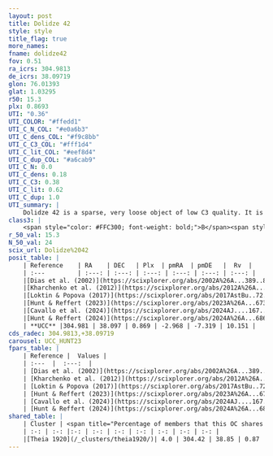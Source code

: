```yaml
---
layout: post
title: Dolidze 42
style: style
title_flag: true
more_names: 
fname: dolidze42
fov: 0.51
ra_icrs: 304.9813
de_icrs: 38.09719
glon: 76.01393
glat: 1.03295
r50: 15.3
plx: 0.8693
UTI: "0.36"
UTI_COLOR: "#ffedd1"
UTI_C_N_COL: "#e0a6b3"
UTI_C_dens_COL: "#f9c8bb"
UTI_C_C3_COL: "#fff1d4"
UTI_C_lit_COL: "#eef8d4"
UTI_C_dup_COL: "#a6cab9"
UTI_C_N: 0.0
UTI_C_dens: 0.18
UTI_C_C3: 0.38
UTI_C_lit: 0.62
UTI_C_dup: 1.0
UTI_summary: |
    Dolidze 42 is a sparse, very loose object of low C3 quality. It is moderately studied in the literature. This object shares a very small percentage of members with a later reported entry.<br><br><span style="color: #99180f; font-weight: bold;">Warning: </span>contains less than 25 stars with <i>P>0.5</i> estimated.
class3: |
    <span style="color: #FFC300; font-weight: bold;">B</span><span style="color: red; font-weight: bold;">C</span>
r_50_val: 15.3
N_50_val: 24
scix_url: Dolidze%2042
posit_table: |
    | Reference    | RA    | DEC   | Plx  | pmRA  | pmDE   |  Rv  |
    | :---         | :---: | :---: | :---: | :---: | :---: | :---: |
    |[Dias et al. (2002)](https://scixplorer.org/abs/2002A%26A...389..871D) | 304.925 | 38.133 | -- | -1.14 | -0.53 | -- |
    |[Kharchenko et al. (2012)](https://scixplorer.org/abs/2012A%26A...543A.156K) | 304.905 | 38.141 | -- | -4.22 | -4.2 | -- |
    |[Loktin & Popova (2017)](https://scixplorer.org/abs/2017AstBu..72..257L) | 304.92 | 38.133 | -- | -0.976 | -1.265 | -- |
    |[Hunt & Reffert (2023)](https://scixplorer.org/abs/2023A%26A...673A.114H) | 304.904 | 38.099 | 0.87 | -2.995 | -7.358 | 15.193 |
    |[Cavallo et al. (2024)](https://scixplorer.org/abs/2024AJ....167...12C) | 304.936 | 38.064 | 0.867 | -- | -- | -- |
    |[Hunt & Reffert (2024)](https://scixplorer.org/abs/2024A%26A...686A..42H) | 304.904 | 38.099 | 0.87 | -2.995 | -7.358 | 15.193 |
    | **UCC** |304.981 | 38.097 | 0.869 | -2.968 | -7.319 | 10.151 | 
cds_radec: 304.9813,+38.09719
carousel: UCC_HUNT23
fpars_table: |
    | Reference |  Values |
    | :---  |  :---:  |
    | [Dias et al. (2002)](https://scixplorer.org/abs/2002A%26A...389..871D) | `E(B-V)=0.571, Dist=972.0, Age=7.542` |
    | [Kharchenko et al. (2012)](https://scixplorer.org/abs/2012A%26A...543A.156K) | `e_bv=0.416, distance=1239, log_age=7.525` |
    | [Loktin & Popova (2017)](https://scixplorer.org/abs/2017AstBu..72..257L) | `E(B-V)=0.569, Dmod=9.961, logt=7.568` |
    | [Hunt & Reffert (2023)](https://scixplorer.org/abs/2023A%26A...673A.114H) | `AV50=1.414, diffAV50=1.596, MOD50=10.211, logAge50=6.882` |
    | [Cavallo et al. (2024)](https://scixplorer.org/abs/2024AJ....167...12C) | `AV50=1.69, dMod50=10.33, logAge50=6.93, [Fe/H]50=-0.01` |
    | [Hunt & Reffert (2024)](https://scixplorer.org/abs/2024A%26A...686A..42H) | `MassJ=86.2165` |
shared_table: |
    | Cluster | <span title="Percentage of members that this OC shares with the ones listed">%</span>   | RA   | DEC   | Plx   | pmRA  | pmDE  | Rv | UTI |
    | :-: | :-: |:-: | :-: | :-: | :-: | :-: | :-: | :-: |
    |[Theia 1920](/_clusters/theia1920/)| 4.0 | 304.42 | 38.85 | 0.87 | -3.08 | -7.01 | -4.56 |0.2 |
---
```

